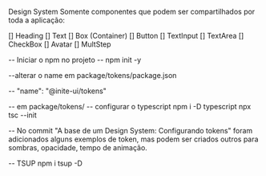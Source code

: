Design System
Somente componentes que podem ser compartilhados por toda a aplicação:

[] Heading
[] Text
[] Box (Container)
[] Button
[] TextInput
[] TextArea
[] CheckBox
[] Avatar
[] MultStep

-- Iniciar o npm no projeto
-- npm init -y

--alterar o name em package/tokens/package.json

-- "name": "@inite-ui/tokens"

-- em package/tokens/
-- configurar o typescript
npm i -D typescript
npx tsc --init

-- No commit "A base de um Design System: Configurando tokens" foram adicionados alguns exemplos de token, mas podem ser criados outros para sombras, opacidade, tempo de animação.

-- TSUP
npm i tsup -D
